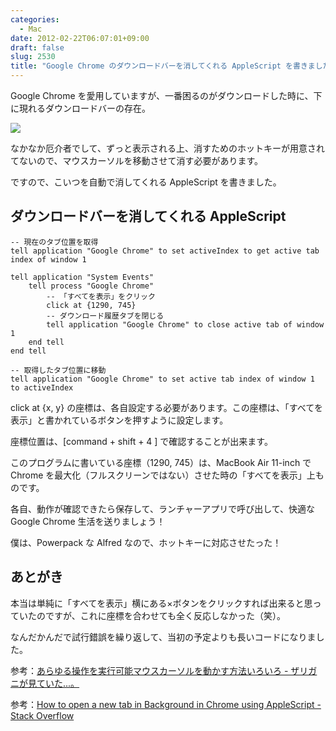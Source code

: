 ```yaml
---
categories:
  - Mac
date: 2012-02-22T06:07:01+09:00
draft: false
slug: 2530
title: "Google Chrome のダウンロードバーを消してくれる AppleScript を書きました"
---
```


Google Chrome を愛用していますが、一番困るのがダウンロードした時に、下に現れるダウンロードバーの存在。

![](/images/2012/02/2530_1.png)

なかなか厄介者でして、ずっと表示される上、消すためのホットキーが用意されてないので、マウスカーソルを移動させて消す必要があります。

ですので、こいつを自動で消してくれる AppleScript を書きました。

## ダウンロードバーを消してくれる AppleScript

```
-- 現在のタブ位置を取得
tell application "Google Chrome" to set activeIndex to get active tab index of window 1

tell application "System Events"
	tell process "Google Chrome"
		-- 「すべてを表示」をクリック
		click at {1290, 745}
		-- ダウンロード履歴タブを閉じる
		tell application "Google Chrome" to close active tab of window 1
	end tell
end tell

-- 取得したタブ位置に移動
tell application "Google Chrome" to set active tab index of window 1 to activeIndex
```

click at {x, y} の座標は、各自設定する必要があります。この座標は、「すべてを表示」と書かれているボタンを押すように設定します。

座標位置は、[command + shift + 4 ] で確認することが出来ます。

このプログラムに書いている座標（1290, 745）は、MacBook Air 11-inch で Chrome を最大化（フルスクリーンではない）させた時の「すべてを表示」上ものです。

各自、動作が確認できたら保存して、ランチャーアプリで呼び出して、快適な Google Chrome 生活を送りましょう！

僕は、Powerpack な Alfred なので、ホットキーに対応させたった！

## あとがき

本当は単純に「すべてを表示」横にある×ボタンをクリックすれば出来ると思っていたのですが、これに座標を合わせても全く反応しなかった（笑）。

なんだかんだで試行錯誤を繰り返して、当初の予定よりも長いコードになりました。

参考：[あらゆる操作を実行可能マウスカーソルを動かす方法いろいろ - ザリガニが見ていた...。](http://d.hatena.ne.jp/zariganitosh/20120110/moving_mouse_technique)

参考：[How to open a new tab in Background in Chrome using AppleScript - Stack Overflow](http://stackoverflow.com/questions/6007338/how-to-open-a-new-tab-in-background-in-chrome-using-applescript)
